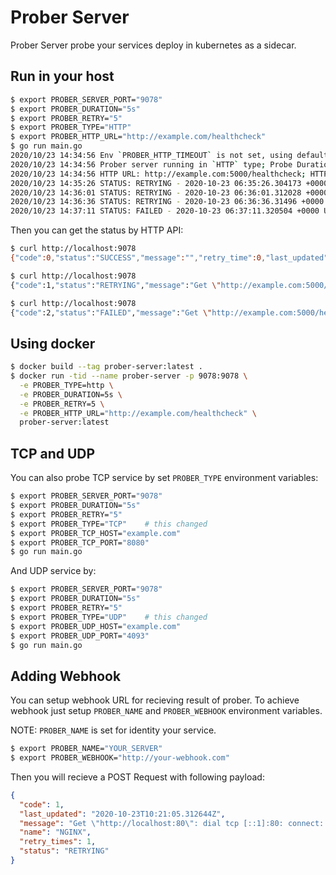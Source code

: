 # Prober Server

Prober Server probe your services deploy in kubernetes as a sidecar.

## Run in your host

```sh
$ export PROBER_SERVER_PORT="9078"
$ export PROBER_DURATION="5s"
$ export PROBER_RETRY="5"
$ export PROBER_TYPE="HTTP"
$ export PROBER_HTTP_URL="http://example.com/healthcheck"
$ go run main.go
2020/10/23 14:34:56 Env `PROBER_HTTP_TIMEOUT` is not set, using default value 30
2020/10/23 14:34:56 Prober server running in `HTTP` type; Probe Duration: 5s
2020/10/23 14:34:56 HTTP URL: http://example.com:5000/healthcheck; HTTP Timeout: 30
2020/10/23 14:35:26 STATUS: RETRYING - 2020-10-23 06:35:26.304173 +0000 UTC
2020/10/23 14:36:01 STATUS: RETRYING - 2020-10-23 06:36:01.312028 +0000 UTC
2020/10/23 14:36:36 STATUS: RETRYING - 2020-10-23 06:36:36.31496 +0000 UTC
2020/10/23 14:37:11 STATUS: FAILED - 2020-10-23 06:37:11.320504 +0000 UTC
```

Then you can get the status by HTTP API:

```sh
$ curl http://localhost:9078
{"code":0,"status":"SUCCESS","message":"","retry_time":0,"last_updated":"2020-10-23T06:32:49.779909Z"}

$ curl http://localhost:9078
{"code":1,"status":"RETRYING","message":"Get \"http://example.com:5000/healthcheck\": dial tcp 93.184.216.34:5000: i/o timeout","retry_time":1,"last_updated":"2020-10-23T06:35:26.304172Z"}

$ curl http://localhost:9078
{"code":2,"status":"FAILED","message":"Get \"http://example.com:5000/healthcheck\": dial tcp 93.184.216.34:5000: i/o timeout","retry_time":4,"last_updated":"2020-10-23T06:39:17.679375Z"}
```

## Using docker

```sh
$ docker build --tag prober-server:latest .
$ docker run -tid --name prober-server -p 9078:9078 \
  -e PROBER_TYPE=http \
  -e PROBER_DURATION=5s \
  -e PROBER_RETRY=5 \
  -e PROBER_HTTP_URL="http://example.com/healthcheck" \
  prober-server:latest
```

## TCP and UDP

You can also probe TCP service by set `PROBER_TYPE` environment variables:

```sh
$ export PROBER_SERVER_PORT="9078"
$ export PROBER_DURATION="5s"
$ export PROBER_RETRY="5"
$ export PROBER_TYPE="TCP"    # this changed
$ export PROBER_TCP_HOST="example.com"
$ export PROBER_TCP_PORT="8080"
$ go run main.go
```

And UDP service by:

```sh
$ export PROBER_SERVER_PORT="9078"
$ export PROBER_DURATION="5s"
$ export PROBER_RETRY="5"
$ export PROBER_TYPE="UDP"    # this changed
$ export PROBER_UDP_HOST="example.com"
$ export PROBER_UDP_PORT="4093"
$ go run main.go
```

## Adding Webhook

You can setup webhook URL for recieving result of prober. To achieve webhook
just setup `PROBER_NAME` and `PROBER_WEBHOOK` environment variables.

NOTE: `PROBER_NAME` is set for identity your service.


```sh
$ export PROBER_NAME="YOUR_SERVER"
$ export PROBER_WEBHOOK="http://your-webhook.com"
```

Then you will recieve a POST Request with following payload:

```json
{
  "code": 1,
  "last_updated": "2020-10-23T10:21:05.312644Z",
  "message": "Get \"http://localhost:80\": dial tcp [::1]:80: connect: connection refused",
  "name": "NGINX",
  "retry_times": 1,
  "status": "RETRYING"
}
```
